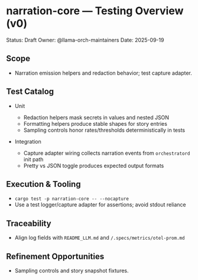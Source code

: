 # narration-core — Testing Overview (v0)

Status: Draft
Owner: @llama-orch-maintainers
Date: 2025-09-19

## Scope

- Narration emission helpers and redaction behavior; test capture adapter.

## Test Catalog

- Unit
  - Redaction helpers mask secrets in values and nested JSON
  - Formatting helpers produce stable shapes for story entries
  - Sampling controls honor rates/thresholds deterministically in tests

- Integration
  - Capture adapter wiring collects narration events from `orchestratord` init path
  - Pretty vs JSON toggle produces expected output formats

## Execution & Tooling

- `cargo test -p narration-core -- --nocapture`
- Use a test logger/capture adapter for assertions; avoid stdout reliance

## Traceability

- Align log fields with `README_LLM.md` and `/.specs/metrics/otel-prom.md`

## Refinement Opportunities

- Sampling controls and story snapshot fixtures.
